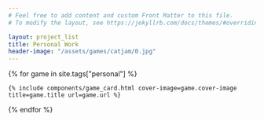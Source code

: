 ```yaml
---
# Feel free to add content and custom Front Matter to this file.
# To modify the layout, see https://jekyllrb.com/docs/themes/#overriding-theme-defaults

layout: project_list
title: Personal Work
header-image: "/assets/games/catjam/0.jpg"
---
```

<div class="game-list">
{% for game in site.tags["personal"] %}

    {% include components/game_card.html cover-image=game.cover-image title=game.title url=game.url %}

{% endfor %}
</div>
